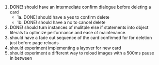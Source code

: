1. DONE! should have an intermediate confirm dialogue before deleting a card
	* 1a. DONE! should have a yes to confirm delete
	* 1b. DONE! should have a no to cancel delete
2. DONE! should turn instances of mulitple else if statements into object literals to optimize performance and ease of maintenance.
3. should have a fade out sequence of the card confirmed for for deletion just before page reloads
4. should experiment implementing a layover for new card
5. should experiment a different way to reload images with a 500ms pause in between
